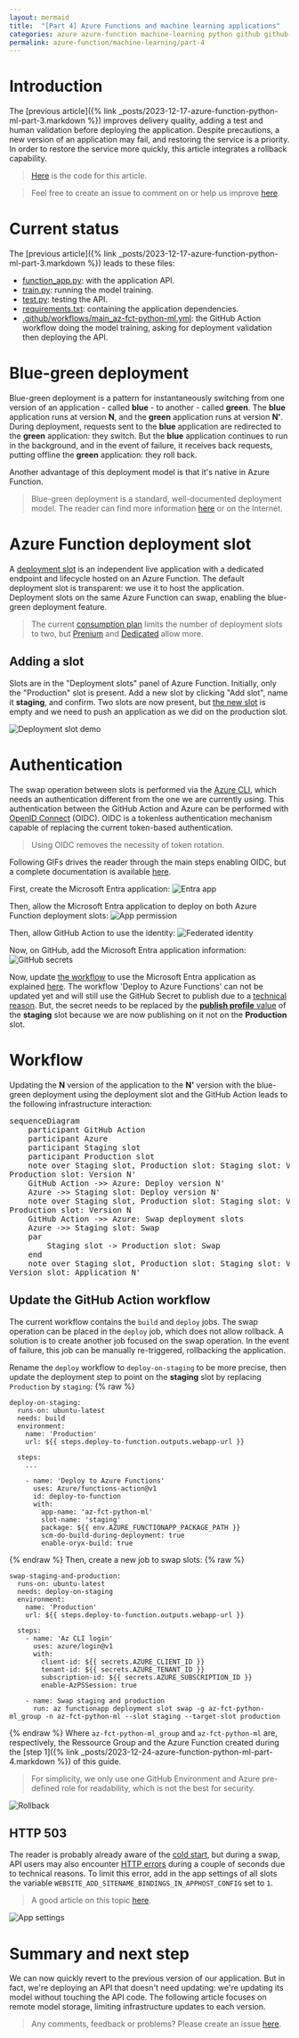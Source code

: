 ```yaml
---
layout: mermaid
title:  "[Part 4] Azure Functions and machine learning applications"
categories: azure azure-function machine-learning python github github-action
permalink: azure-function/machine-learning/part-4
---
```

# Introduction
The [previous article]({% link _posts/2023-12-17-azure-function-python-ml-part-3.markdown %}) improves delivery quality, adding a test and human validation before deploying the application. Despite precautions,  a new version of an application may fail, and restoring the service is a priority. In order to restore the service more quickly, this article integrates a rollback capability.

> [Here](https://github.com/florian-vuillemot/az-fct-python-ml/tree/main/part-4) is the code for this article.

> Feel free to create an issue to comment on or help us improve [here](https://github.com/florian-vuillemot/florian-vuillemot.github.io).


# Current status
The [previous article]({% link _posts/2023-12-17-azure-function-python-ml-part-3.markdown %}) leads to these files:
- [function_app.py](https://github.com/florian-vuillemot/az-fct-python-ml/blob/main/part-3/function_app.py): with the application API.
- [train.py](https://github.com/florian-vuillemot/az-fct-python-ml/blob/main/part-3/train.py): running the model training.
- [test.py](https://github.com/florian-vuillemot/az-fct-python-ml/blob/main/part-3/test.py): testing the API.
- [requirements.txt](https://github.com/florian-vuillemot/az-fct-python-ml/blob/main/part-3/requirements.txt): containing the application dependencies.
- [.github/workflows/main_az-fct-python-ml.yml](https://github.com/florian-vuillemot/az-fct-python-ml/blob/main/part-3/.github/workflows/main_az-fct-python-ml.yml): the GitHub Action workflow doing the model training, asking for deployment validation then deploying the API.

# Blue-green deployment
Blue-green deployment is a pattern for instantaneously switching from one version of an application - called **blue** - to another - called **green**. The **blue** application runs at version **N**, and the **green** application runs at version **N'**. During deployment, requests sent to the **blue** application are redirected to the **green** application: they switch. But the **blue** application continues to run in the background, and in the event of failure, it receives back requests, putting offline the **green** application: they roll back.

Another advantage of this deployment model is that it's native in Azure Function.

> Blue-green deployment is a standard, well-documented deployment model. The reader can find more information [here](https://en.wikipedia.org/wiki/Blue%E2%80%93green_deployment) or on the Internet.

# Azure Function deployment slot
A [deployment slot](https://learn.microsoft.com/en-us/azure/azure-functions/functions-deployment-slots?tabs=azure-portal) is an independent live application with a dedicated endpoint and lifecycle hosted on an Azure Function. The default deployment slot is transparent: we use it to host the application. Deployment slots on the same Azure Function can swap, enabling the blue-green deployment feature.

> The current [consumption plan](https://learn.microsoft.com/en-us/azure/azure-functions/consumption-plan) limits the number of deployment slots to two, but [Prenium](https://learn.microsoft.com/en-us/azure/azure-functions/functions-premium-plan?tabs=portal) and [Dedicated](https://learn.microsoft.com/en-us/azure/azure-functions/dedicated-plan) allow more.

## Adding a slot
Slots are in the "Deployment slots" panel of Azure Function. Initially, only the "Production" slot is present. Add a new slot by clicking "Add slot", name it **staging**, and confirm. Two slots are now present, but [the new slot](https://learn.microsoft.com/en-us/azure/app-service/deploy-staging-slots?tabs=portal) is empty and we need to push an application as we did on the production slot.

![Deployment slot demo](/assets/2023-12-24-azure-function-python-ml-part-4/create-slot.gif)

# Authentication
The swap operation between slots is performed via the [Azure CLI](https://learn.microsoft.com/en-us/cli/azure/), which needs an authentication different from the one we are currently using. This authentication between the GitHub Action and Azure can be performed with [OpenID Connect](https://docs.github.com/en/actions/deployment/security-hardening-your-deployments/configuring-openid-connect-in-azure) (OIDC). OIDC is a tokenless authentication mechanism capable of replacing the current token-based authentication.

> Using OIDC removes the necessity of token rotation.

Following GIFs drives the reader through the main steps enabling OIDC, but a complete documentation is available [here](https://learn.microsoft.com/en-us/azure/developer/github/connect-from-azure?tabs=azure-portal%2Clinux).

First, create the Microsoft Entra application:
![Entra app](/assets/2023-12-24-azure-function-python-ml-part-4/create-app.gif)

Then, allow the Microsoft Entra application to deploy on both Azure Function deployment slots:
![App permission](/assets/2023-12-24-azure-function-python-ml-part-4/app-permissions.gif)

Then, allow GitHub Action to use the identity:
![Federated identity](/assets/2023-12-24-azure-function-python-ml-part-4/federated.gif)

Now, on GitHub, add the Microsoft Entra application information:
![GitHub secrets](/assets/2023-12-24-azure-function-python-ml-part-4/workflow-identity.gif)

Now, update [the workflow](https://github.com/florian-vuillemot/az-fct-python-ml/tree/main/part-4/.github/workflows/main_az-fct-python-ml.yml) to use the Microsoft Entra application as explained [here](https://learn.microsoft.com/en-us/azure/developer/github/connect-from-azure?tabs=azure-portal%2Clinux#set-up-azure-login-with-openid-connect-authentication). The workflow 'Deploy to Azure Functions' can not be updated yet and will still use the GitHub Secret to publish due to a [technical reason](https://github.com/Azure/functions-action/issues/147). But, the secret needs to be replaced by the [**publish profile** value](https://learn.microsoft.com/en-us/azure/azure-functions/functions-how-to-use-azure-function-app-settings?tabs=portal) of the **staging** slot because we are now publishing on it not on the **Production** slot.

# Workflow
Updating the **N** version of the application to the **N'** version with the blue-green deployment using the deployment slot and the GitHub Action leads to the following infrastructure interaction:
<pre class="mermaid">
sequenceDiagram
    participant GitHub Action
    participant Azure
    participant Staging slot
    participant Production slot
    note over Staging slot, Production slot: Staging slot: Version unknow<br>Production slot: Version N'
    GitHub Action ->> Azure: Deploy version N'
    Azure ->> Staging slot: Deploy version N'
    note over Staging slot, Production slot: Staging slot: Version N'<br>Production slot: Version N
    GitHub Action ->> Azure: Swap deployment slots
    Azure ->> Staging slot: Swap
    par
        Staging slot -> Production slot: Swap
    end
    note over Staging slot, Production slot: Staging slot: Version N<br>Version slot: Application N'
</pre>

## Update the GitHub Action workflow
The current workflow contains the `build` and `deploy` jobs. The swap operation can be placed in the `deploy` job, which does not allow rollback. A solution is to create another job focused on the swap operation. In the event of failure, this job can be manually re-triggered, rollbacking the application.

Rename the `deploy` workflow to `deploy-on-staging` to be more precise, then update the deployment step to point on the **staging** slot by replacing `Production` by `staging`:
{% raw %}
```
deploy-on-staging:
  runs-on: ubuntu-latest
  needs: build
  environment:
    name: 'Production'
    url: ${{ steps.deploy-to-function.outputs.webapp-url }}

  steps:
    ...

    - name: 'Deploy to Azure Functions'
      uses: Azure/functions-action@v1
      id: deploy-to-function
      with:
        app-name: 'az-fct-python-ml'
        slot-name: 'staging'
        package: ${{ env.AZURE_FUNCTIONAPP_PACKAGE_PATH }}
        scm-do-build-during-deployment: true
        enable-oryx-build: true
```
{% endraw %}
Then, create a new job to swap slots:
{% raw %}
```
swap-staging-and-production:
  runs-on: ubuntu-latest
  needs: deploy-on-staging
  environment:
    name: 'Production'
    url: ${{ steps.deploy-to-function.outputs.webapp-url }}

  steps:
    - name: 'Az CLI login'
      uses: azure/login@v1
      with:
        client-id: ${{ secrets.AZURE_CLIENT_ID }}
        tenant-id: ${{ secrets.AZURE_TENANT_ID }}
        subscription-id: ${{ secrets.AZURE_SUBSCRIPTION_ID }}
        enable-AzPSSession: true

    - name: Swap staging and production
      run: az functionapp deployment slot swap -g az-fct-python-ml_group -n az-fct-python-ml --slot staging --target-slot production
```
{% endraw %}
Where `az-fct-python-ml_group` and `az-fct-python-ml` are, respectively, the Ressource Group and the Azure Function created during the [step 1]({% link _posts/2023-12-24-azure-function-python-ml-part-4.markdown %}) of this guide.

> For simplicity, we only use one GitHub Environment and Azure pre-defined role for readability, which is not the best for security.

![Rollback](/assets/2023-12-24-azure-function-python-ml-part-4/rollback.gif)

## HTTP 503
The reader is probably already aware of the [cold start](https://azure.microsoft.com/fr-fr/blog/understanding-serverless-cold-start/), but during a swap, API users may also encounter [HTTP errors](https://github.com/projectkudu/kudu/wiki/Configurable-settings#disable-the-generation-of-bindings-in-applicationhostconfig) during a couple of seconds due to technical reasons. To limit this error, add in the app settings of all slots the variable `WEBSITE_ADD_SITENAME_BINDINGS_IN_APPHOST_CONFIG` set to `1`.

> A good article on this topic [here](https://medium.com/@yapaxinl/azure-deployment-slots-how-not-to-make-deployment-worse-23c5819d1a17).

![App settings](/assets/2023-12-24-azure-function-python-ml-part-4/app-settings.gif)

# Summary and next step
We can now quickly revert to the previous version of our application. But in fact, we're deploying an API that doesn't need updating: we're updating its model without touching the API code. The following article focuses on remote model storage, limiting infrastructure updates to each version.

> Any comments, feedback or problems? Please create an issue [here](https://github.com/florian-vuillemot/florian-vuillemot.github.io).

